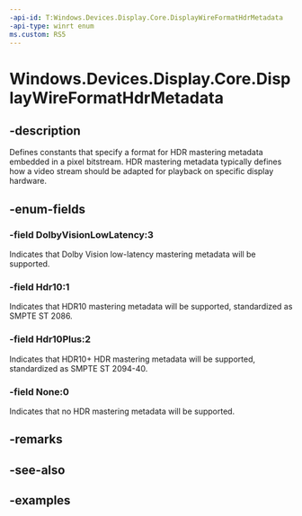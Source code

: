 ```yaml
---
-api-id: T:Windows.Devices.Display.Core.DisplayWireFormatHdrMetadata
-api-type: winrt enum
ms.custom: RS5
---
```


<!-- Enumeration syntax.
public enum DisplayWireFormatHdrMetadata : int 
-->

# Windows.Devices.Display.Core.DisplayWireFormatHdrMetadata

## -description
Defines constants that specify a format for HDR mastering metadata embedded in a pixel bitstream. HDR mastering metadata typically defines how a video stream should be adapted for playback on specific display hardware.

## -enum-fields
### -field DolbyVisionLowLatency:3
Indicates that Dolby Vision low-latency mastering metadata will be supported.

### -field Hdr10:1
Indicates that HDR10 mastering metadata will be supported, standardized as SMPTE ST 2086.

### -field Hdr10Plus:2
Indicates that HDR10+ HDR mastering metadata will be supported, standardized as SMPTE ST 2094-40.

### -field None:0
Indicates that no HDR mastering metadata will be supported.

## -remarks

## -see-also

## -examples
